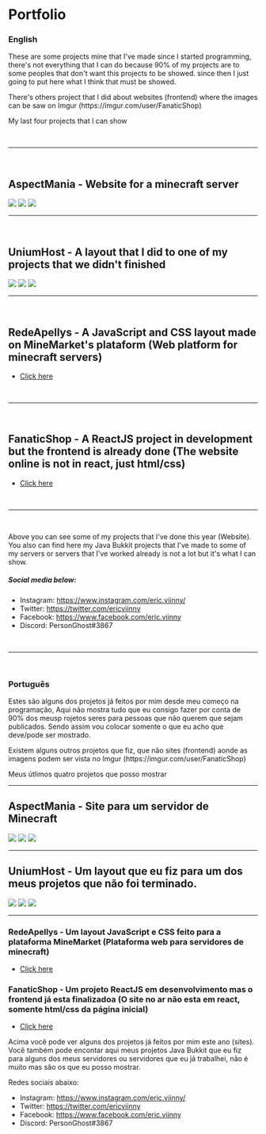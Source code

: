 # Portfolio

<h3>English</h3>

<p>These are some projects mine that I've made since I started programming, there's not everything that I can do because 90% of my projects are to some peoples that don't want this projects to be showed. since then I just going to put here what I think that must be showed.</p>

<p>There's others project that I did about websites (frontend) where the images can be saw on Imgur (https://imgur.com/user/FanaticShop)</p>

<p>My last four projects that I can show</p>

<br />
<hr />
<br />

<h2>AspectMania - Website for a minecraft server</h2>

<img src="https://i.imgur.com/GRl7Eu1.png" />
<img src="https://i.imgur.com/PUMPb8z.png" />
<img src="https://i.imgur.com/Ucovcae.png" />

<br />
<hr />
<br />

<h2>UniumHost - A layout that I did to one of my projects that we didn't finished</h2>

<img src="https://i.imgur.com/G5kAcCc.png" />
<img src="https://i.imgur.com/Upg5yNj.png" />
<img src="https://i.imgur.com/Q9lQtky.png" />

<br />
<hr />
<br />

<h2>RedeApellys - A JavaScript and CSS layout made on MineMarket's plataform (Web platform for minecraft servers)</h2>

- <a href="https://redeapellys.com.br/">Click here</a>

<br />
<hr />
<br />

<h2>FanaticShop - A ReactJS project in development but the frontend is already done (The website online is not in react, just html/css)</h2>

- <a href="https://fanaticshop.com.br/">Click here</a>

<br />
<hr />
<br />

</p>Above you can see some of my projects that I've done this year (Website). You also can find here my Java Bukkit projects that I've made to some of my servers or servers that I've worked already is not a lot but it's what I can show.</p>

<h5>Social media below:</h5>

- Instagram: https://www.instagram.com/eric.viinny/
- Twitter: https://twitter.com/ericviinny
- Facebook: https://www.facebook.com/eric.viinny
- Discord: PersonGhost#3867

<br />
<hr />
<br />

<h3>Português</h3>

<p>Estes são alguns dos projetos já feitos por mim desde meu começo na programação, Aqui não mostra tudo que eu consigo fazer por conta de 90% dos meusp rojetos seres para pessoas que não querem que sejam publicados. Sendo assim vou colocar somente o que eu acho que deve/pode ser mostrado.</p>

<p>Existem alguns outros projetos que fiz, que não sites (frontend) aonde as imagens podem ser vista no Imgur (https://imgur.com/user/FanaticShop)</p>

<p>Meus útlimos quatro projetos que posso mostrar</p>

<hr />
<h2>AspectMania - Site para um servidor de Minecraft</h2>

<img src="https://i.imgur.com/GRl7Eu1.png" />
<img src="https://i.imgur.com/PUMPb8z.png" />
<img src="https://i.imgur.com/Ucovcae.png" />

<hr />
<h2>UniumHost - Um layout que eu fiz para um dos meus projetos que não foi terminado.</h2>

<img src="https://i.imgur.com/G5kAcCc.png" />
<img src="https://i.imgur.com/Upg5yNj.png" />
<img src="https://i.imgur.com/Q9lQtky.png" />

<hr>
<h3>RedeApellys - Um layout JavaScript e CSS feito para a plataforma MineMarket (Plataforma web para servidores de minecraft)</h3>

- <a href="https://redeapellys.com.br/">Click here</a>

<h3>FanaticShop - Um projeto ReactJS em desenvolvimento mas o frontend já esta finalizadoa (O site no ar não esta em react, somente html/css da página inicial)</h3>

- <a href="https://fanaticshop.com.br/">Click here</a>

<p>Acima você pode ver alguns dos projetos já feitos por mim este ano (sites). Você também pode encontar aqui meus projetos Java Bukkit que eu fiz para alguns dos meus servidores ou servidores que eu já trabalhei, não é muito mas são os que eu posso mostrar.</p>

<p>Redes sociais abaixo:</p>

- Instagram: https://www.instagram.com/eric.viinny/
- Twitter: https://twitter.com/ericviinny
- Facebook: https://www.facebook.com/eric.viinny
- Discord: PersonGhost#3867
